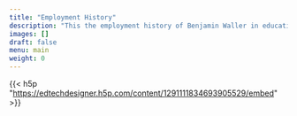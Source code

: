 ```yaml
---
title: "Employment History"
description: "This the employment history of Benjamin Waller in education."
images: []
draft: false
menu: main
weight: 0
---
```


{{< h5p "https://edtechdesigner.h5p.com/content/1291111834693905529/embed" >}}
